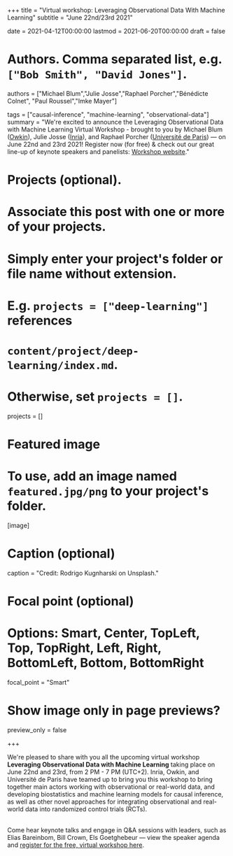 +++
title = "Virtual workshop: Leveraging Observational Data With Machine Learning"
subtitle = "June 22nd/23rd 2021"

date = 2021-04-12T00:00:00
lastmod = 2021-06-20T00:00:00
draft = false

# Authors. Comma separated list, e.g. `["Bob Smith", "David Jones"]`.
authors = ["Michael Blum","Julie Josse","Raphael Porcher","Bénédicte Colnet", "Paul Roussel","Imke Mayer"]

tags = ["causal-inference", "machine-learning", "observational-data"]
summary = "We're excited to announce the Leveraging Observational Data with Machine Learning Virtual Workshop - brought to you by Michael Blum (<a href='https://owkin.com/' target='_blank'>Owkin</a>), Julie Josse (<a href='https://www.inria.fr/en' target='_blank'>Inria</a>), and Raphael Porcher (<a href='https://u-paris.fr/en/' target='_blank'>Université de Paris</a>) — on June 22nd and 23rd 2021! Register now (for free) & check out our great line-up of keynote speakers and panelists: <a href='https://julierennes.github.io/LeveragingObsData/'>Workshop website</a>."

# Projects (optional).
#   Associate this post with one or more of your projects.
#   Simply enter your project's folder or file name without extension.
#   E.g. `projects = ["deep-learning"]` references
#   `content/project/deep-learning/index.md`.
#   Otherwise, set `projects = []`.
projects = []

# Featured image
# To use, add an image named `featured.jpg/png` to your project's folder.
[image]
  # Caption (optional)
  caption = "Credit: Rodrigo Kugnharski on Unsplash."

  # Focal point (optional)
  # Options: Smart, Center, TopLeft, Top, TopRight, Left, Right, BottomLeft, Bottom, BottomRight
  focal_point = "Smart"

  # Show image only in page previews?
  preview_only = false

+++

We're pleased to share with you all the upcoming virtual workshop <b>Leveraging Observational Data with Machine Learning</b> taking place on June 22nd and 23rd, from 2 PM - 7 PM (UTC+2). Inria, Owkin, and Université de Paris have teamed up to bring you this workshop to bring together main actors working with observational or real-world data, and developing biostatistics and machine learning models for causal inference, as well as other novel approaches for integrating observational and real-world data into randomized control trials (RCTs).

</br>
Come hear keynote talks and engage in Q&A sessions with leaders, such as Elias Bareinbom, Bill Crown, Els Goetghebeur — view the speaker agenda and <a href="https://julierennes.github.io/LeveragingObsData/">register for the free, virtual workshop here</a>.
